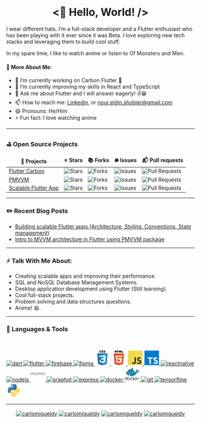 <h1 align="center"><👋 Hello, World! /></h1>

I wear different hats. I’m a full-stack developer and a Flutter enthusiast who has been playing with it ever since it was Beta. I love exploring new tech stacks and leveraging them to build cool stuff.

In my spare time, I like to watch anime or listen to Of Monsters and Men.

#### 🧐 More About Me:

- 🔭 I’m currently working on Carbon Flutter 💎
- 🌱 I’m currently improving my skills in React and TypeScript
- 💬 Ask me about Flutter and I will answer eagerly! ✌😁
- 📫 How to reach me: [Linkedin](https://www.linkedin.com/in/nourshobier/), or [nour.eldin.shobier@gmail.com](mailto:nour.eldin.shobier@gmail.com)
- 😄 Pronouns: He/Him
- ⚡ Fun fact: I love watching anime

---

### ⛳️ Open Source Projects

<table>
  <thead align="center">
    <tr border: none;>
      <td><b>🎁 Projects</b></td>
      <td><b>⭐ Stars</b></td>
      <td><b>📚 Forks</b></td>
      <td><b>🛎 Issues</b></td>
      <td><b>📬 Pull requests</b></td>
    </tr>
  </thead>
  <tbody>
    <tr>
      <td><a href="https://github.com/NourEldinShobier/carbon-flutter">Flutter Carbon</a></td>
      <td><img alt="Stars" src="https://img.shields.io/github/stars/NourEldinShobier/carbon-flutter?style=flat-square&labelColor=343b41"/></td>
      <td><img alt="Forks" src="https://img.shields.io/github/forks/NourEldinShobier/carbon-flutter?style=flat-square&labelColor=343b41"/></td>
      <td><img alt="Issues" src="https://img.shields.io/github/issues/NourEldinShobier/carbon-flutter?style=flat-square&labelColor=343b41"/></td>
      <td><img alt="Pull Requests" src="https://img.shields.io/github/issues-pr/NourEldinShobier/carbon-flutter?style=flat-square&labelColor=343b41"/></td>
    </tr>
	<tr>
      <td><a href="https://github.com/NourEldinShobier/pmvvm">PMVVM</a></td>
      <td><img alt="Stars" src="https://img.shields.io/github/stars/NourEldinShobier/pmvvm?style=flat-square&labelColor=343b41"/></td>
      <td><img alt="Forks" src="https://img.shields.io/github/forks/NourEldinShobier/pmvvm?style=flat-square&labelColor=343b41"/></td>
      <td><img alt="Issues" src="https://img.shields.io/github/issues/NourEldinShobier/pmvvm?style=flat-square&labelColor=343b41"/></td>
      <td><img alt="Pull Requests" src="https://img.shields.io/github/issues-pr/NourEldinShobier/pmvvm?style=flat-square&labelColor=343b41"/></td>
    </tr>
	<tr>
      <td><a href="https://github.com/NourEldinShobier/scalable_flutter_app">Scalable Flutter App</a></td>
      <td><img alt="Stars" src="https://img.shields.io/github/stars/NourEldinShobier/scalable_flutter_app?style=flat-square&labelColor=343b41"/></td>
      <td><img alt="Forks" src="https://img.shields.io/github/forks/NourEldinShobier/scalable_flutter_app?style=flat-square&labelColor=343b41"/></td>
      <td><img alt="Issues" src="https://img.shields.io/github/issues/NourEldinShobier/scalable_flutter_app?style=flat-square&labelColor=343b41"/></td>
      <td><img alt="Pull Requests" src="https://img.shields.io/github/issues-pr/NourEldinShobier/scalable_flutter_app?style=flat-square&labelColor=343b41"/></td>
    </tr>
  </tbody>
</table>


---

### ✏️ Recent Blog Posts

- [Building scalable Flutter apps (Architecture, Styling, Conventions, State management)](https://dev.to/noureldinshobier/building-scalable-flutter-apps-architecture-styling-conventions-state-management-40c9)
- [Intro to MVVM architecture in Flutter using PMVVM package](https://dev.to/noureldinshobier/intro-to-mvvm-architecture-in-flutter-using-pmvvm-package-420a)

---

### ⚡ Talk With Me About:

- Creating scalable apps and improving their performance.
- SQL and NoSQL Database Management Systems.
- Desktop application development using Flutter (Still learning).
- Cool full-stack projects.
- Problem solving and data structures questions.
- Anime! 😆.

---

### 🧰 Languages & Tools
<br/>
<p align="left">
        <a href="https://dart.dev" target="_blank"> <img src="https://www.vectorlogo.zone/logos/dartlang/dartlang-icon.svg" alt="dart" width="40" height="40" />
        </a>
        <a href="https://flutter.dev" target="_blank"> <img src="https://www.vectorlogo.zone/logos/flutterio/flutterio-icon.svg" alt="flutter" width="40" height="40" />
        </a>
        <a href="https://firebase.google.com/" target="_blank"> <img src="https://www.vectorlogo.zone/logos/firebase/firebase-icon.svg" alt="firebase" width="40" height="40" />
        </a>
        <a href="https://www.figma.com/" target="_blank"> <img src="https://www.vectorlogo.zone/logos/figma/figma-icon.svg" alt="figma" width="40" height="40" />
        </a>
        <a href="https://www.w3schools.com/css/" target="_blank"> <img src="https://raw.githubusercontent.com/devicons/devicon/master/icons/css3/css3-original-wordmark.svg" alt="css3" width="40" height="40" /> </a>
        <a href="https://www.w3.org/html/" target="_blank"> <img src="https://raw.githubusercontent.com/devicons/devicon/master/icons/html5/html5-original-wordmark.svg" alt="html5" width="40" height="40" /> </a>
        <a href="https://developer.mozilla.org/en-US/docs/Web/JavaScript" target="_blank"> <img src="https://raw.githubusercontent.com/devicons/devicon/master/icons/javascript/javascript-original.svg" alt="javascript" width="40" height="40" /> </a>
        <a href="https://www.typescriptlang.org/" target="_blank"> <img src="https://raw.githubusercontent.com/devicons/devicon/master/icons/typescript/typescript-original.svg" alt="typescript" width="40" height="40" /> </a>
        <a href="https://reactjs.org/" target="_blank"> <img src="https://reactnative.dev/img/header_logo.svg" alt="reactnative" width="40" height="40" /> </a>
        <a href="https://nodejs.org" target="_blank"> <img src="https://raw.githubusercontent.com/rahul-jha98/github_readme_icons/main/language_and_tools/square/node/node.svg" alt="nodejs" width="40" height="40" /> </a>
        <a href="https://expressjs.com" target="_blank"> <img src="https://raw.githubusercontent.com/devicons/devicon/master/icons/express/express-original-wordmark.svg" alt="express" width="40" height="40" /> </a>
        <a href="https://graphql.org/" target="_blank"> <img src="https://www.vectorlogo.zone/logos/graphql/graphql-icon.svg" alt="graphql" width="40" height="40" /> </a>
        <a href="https://nestjs.com/" target="_blank"> <img src="https://www.vectorlogo.zone/logos/nestjs/nestjs-icon.svg" alt="express" width="40" height="40" />
        </a>
        <a href="https://www.prisma.io/" target="_blank"> <img src="https://bestofjs.org/logos/prisma.svg" alt="docker" width="40" height="40" /> </a>
        <a href="https://www.docker.com/" target="_blank"> <img src="https://raw.githubusercontent.com/devicons/devicon/master/icons/docker/docker-original-wordmark.svg" alt="docker" width="40" height="40" /> </a>
        <a href="https://git-scm.com/" target="_blank"> <img src="https://www.vectorlogo.zone/logos/git-scm/git-scm-icon.svg" alt="git" width="40" height="40" />
        </a>
        <a href="https://www.tensorflow.org/" target="_blank"> <img src="https://www.vectorlogo.zone/logos/tensorflow/tensorflow-icon.svg" alt="tensorflow" width="40" height="40" />
        </a>
        <a href="https://www.python.org/" target="_blank"> <img src="https://raw.githubusercontent.com/devicons/devicon/master/icons/python/python-original.svg" alt="python" width="40" height="40" />
        </a>
     
     
</p>

---

<p align="center">
<a href="https://dev.to/noureldinshobier" target="blank"><img align="center" src="https://cdn.jsdelivr.net/npm/simple-icons@3.0.1/icons/dev-dot-to.svg" alt="carlomigueldy" height="30" width="40" /></a>
<a href="https://twitter.com/DinShobier" target="blank"><img align="center" src="https://raw.githubusercontent.com/rahuldkjain/github-profile-readme-generator/master/src/images/icons/Social/twitter.svg" alt="carlomigueldy" height="30" width="40" /></a>
<a href="https://www.linkedin.com/in/nourshobier/" target="blank"><img align="center" src="https://raw.githubusercontent.com/rahuldkjain/github-profile-readme-generator/master/src/images/icons/Social/linked-in-alt.svg" alt="carlomigueldy" height="30" width="40" /></a>
<a href="https://dribbble.com/Shobier" target="blank"><img align="center" src="https://raw.githubusercontent.com/rahuldkjain/github-profile-readme-generator/master/src/images/icons/Social/dribbble.svg" alt="carlomigueldy" height="30" width="40" /></a>
</p>
